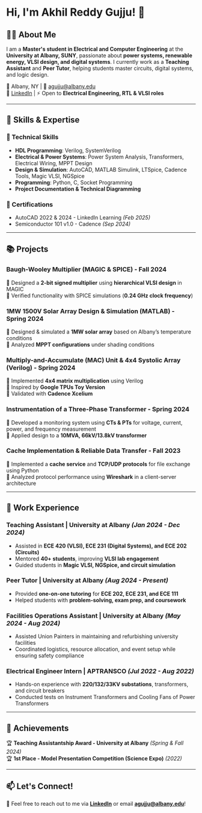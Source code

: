 # Hi, I'm Akhil Reddy Gujju! 👋

## 👨‍💻 About Me
I am a **Master's student in Electrical and Computer Engineering** at the **University at Albany, SUNY**, passionate about **power systems, renewable energy, VLSI design, and digital systems**. I currently work as a **Teaching Assistant** and **Peer Tutor**, helping students master circuits, digital systems, and logic design.

📍 Albany, NY | 📧 [agujju@albany.edu](mailto:agujju@albany.edu)  
🔗 [LinkedIn](https://www.linkedin.com/in/akhil1607) | ⚡ Open to **Electrical Engineering, RTL & VLSI roles**

---

## 🚀 Skills & Expertise

### **🔹 Technical Skills**
- **HDL Programming**: Verilog, SystemVerilog  
- **Electrical & Power Systems**: Power System Analysis, Transformers, Electrical Wiring, MPPT Design  
- **Design & Simulation**: AutoCAD, MATLAB Simulink, LTSpice, Cadence Tools, Magic VLSI, NGSpice  
- **Programming**: Python, C, Socket Programming  
- **Project Documentation & Technical Diagramming**

### **🔹 Certifications**
- AutoCAD 2022 & 2024 - LinkedIn Learning *(Feb 2025)*  
- Semiconductor 101 v1.0 - Cadence *(Sep 2024)*

---

## 📚 Projects
### **Baugh-Wooley Multiplier (MAGIC & SPICE) - Fall 2024**
🔹 Designed a **2-bit signed multiplier** using **hierarchical VLSI design** in MAGIC  
🔹 Verified functionality with SPICE simulations (**0.24 GHz clock frequency**)

### **1MW 1500V Solar Array Design & Simulation (MATLAB) - Spring 2024**
🔹 Designed & simulated a **1MW solar array** based on Albany’s temperature conditions  
🔹 Analyzed **MPPT configurations** under shading conditions

### **Multiply-and-Accumulate (MAC) Unit & 4x4 Systolic Array (Verilog) - Spring 2024**
🔹 Implemented **4x4 matrix multiplication** using Verilog  
🔹 Inspired by **Google TPUs Toy Version**  
🔹 Validated with **Cadence Xcelium**

### **Instrumentation of a Three-Phase Transformer - Spring 2024**
🔹 Developed a monitoring system using **CTs & PTs** for voltage, current, power, and frequency measurement  
🔹 Applied design to a **10MVA, 66kV/13.8kV transformer**

### **Cache Implementation & Reliable Data Transfer - Fall 2023**
🔹 Implemented a **cache service** and **TCP/UDP protocols** for file exchange using Python  
🔹 Analyzed protocol performance using **Wireshark** in a client-server architecture

---

## 💼 Work Experience
### **Teaching Assistant | University at Albany** *(Jan 2024 - Dec 2024)*
- Assisted in **ECE 420 (VLSI), ECE 231 (Digital Systems), and ECE 202 (Circuits)**  
- Mentored **40+ students**, improving **VLSI lab engagement**  
- Guided students in **Magic VLSI, NGSpice, and circuit simulation**

### **Peer Tutor | University at Albany** *(Aug 2024 - Present)*
- Provided **one-on-one tutoring** for **ECE 202, ECE 231, and ECE 111**  
- Helped students with **problem-solving, exam prep, and coursework**

### **Facilities Operations Assistant | University at Albany** *(May 2024 - Aug 2024)*
- Assisted Union Painters in maintaining and refurbishing university facilities  
- Coordinated logistics, resource allocation, and event setup while ensuring safety compliance

### **Electrical Engineer Intern | APTRANSCO** *(Jul 2022 - Aug 2022)*
- Hands-on experience with **220/132/33KV substations**, transformers, and circuit breakers  
- Conducted tests on Instrument Transformers and Cooling Fans of Power Transformers

---

## 🎯 Achievements
🏆 **Teaching Assistantship Award - University at Albany** *(Spring & Fall 2024)*  
🏆 **1st Place - Model Presentation Competition (Science Expo)** *(2022)*

---

## 📫 Let's Connect!
💬 Feel free to reach out to me via **[LinkedIn](https://www.linkedin.com/in/akhil1607)** or email **[agujju@albany.edu](mailto:agujju@albany.edu)**!
